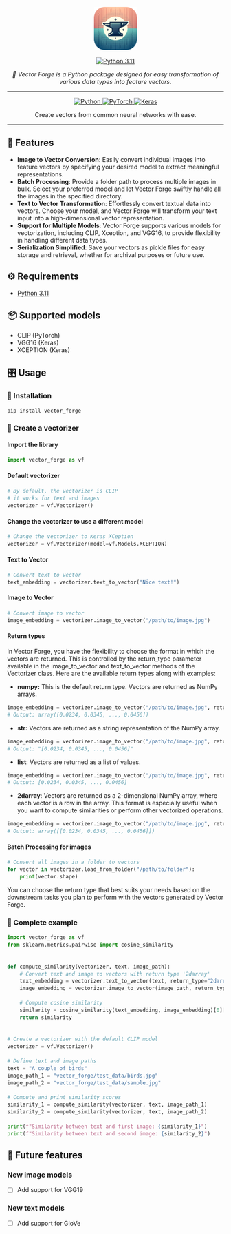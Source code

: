 <p align="center">
  <img src="assets/logo.png" alt="Vector Forge Logo" width="100">
</p>
<p align="center">
  <a href="https://www.python.org/downloads/release/python-3110/" target="_blank">
      <img src="https://img.shields.io/badge/Python-3.11-blue?logo=python" alt="Python 3.11">
  </a>
</p>
<p align="center">
  <i>🐍 Vector Forge is a Python package designed for easy transformation of various data types into feature vectors.</i>
</p>

---

<p align="center">
  <a href="https://www.python.org/">
      <img src="https://img.shields.io/badge/python-3670A0?style=for-the-badge&logo=python&logoColor=ffdd54"
      alt="Python">
  </a>
  <a href="https://pytorch.org/">
      <img src="https://img.shields.io/badge/PyTorch-orange.svg?&style=for-the-badge&logo=pytorch&logoColor=white" alt="PyTorch"/>
  </a>
  <a href="https://keras.io/">
      <img src="https://img.shields.io/badge/Keras-005571?style=for-the-badge&logo=keras" alt="Keras">
  </a>
</p>

<p align="center"> Create vectors from common neural networks with ease.</p>

---

## 🧩 Features

- **Image to Vector Conversion**: Easily convert individual images into feature vectors by specifying your desired model
  to extract meaningful representations.
- **Batch Processing**: Provide a folder path to process multiple images in bulk. Select your preferred model and let
  Vector Forge swiftly handle all the images in the specified directory.
- **Text to Vector Transformation**: Effortlessly convert textual data into vectors. Choose your model, and Vector Forge
  will transform your text input into a high-dimensional vector representation.
- **Support for Multiple Models**: Vector Forge supports various models for vectorization, including CLIP, Xception, and
  VGG16, to provide flexibility in handling different data types.
- **Serialization Simplified**: Save your vectors as pickle files for easy storage and retrieval, whether for archival
  purposes or future use.

## ⚙️ Requirements

- [Python 3.11](https://www.python.org/downloads/release/python-3114/)

## 📦 Supported models
- CLIP (PyTorch)
- VGG16 (Keras)
- XCEPTION (Keras)

## 🎛️ Usage

### 🔧 Installation

```shell
pip install vector_forge
```

### 🔌 Create a vectorizer

#### Import the library

```python
import vector_forge as vf
```

#### Default vectorizer

```python
# By default, the vectorizer is CLIP
# it works for text and images
vectorizer = vf.Vectorizer()  
```

#### Change the vectorizer to use a different model

```python
# Change the vectorizer to Keras XCeption
vectorizer = vf.Vectorizer(model=vf.Models.XCEPTION)
```

#### Text to Vector

```python
# Convert text to vector
text_embedding = vectorizer.text_to_vector("Nice text!")
```

#### Image to Vector

```python
# Convert image to vector
image_embedding = vectorizer.image_to_vector("/path/to/image.jpg")
```

#### Return types
In Vector Forge, you have the flexibility to choose the format in which the vectors are returned. This is controlled by the return_type parameter available in the image_to_vector and text_to_vector methods of the Vectorizer class. Here are the available return types along with examples:
- **numpy:** This is the default return type. Vectors are returned as NumPy arrays.
```python
image_embedding = vectorizer.image_to_vector("/path/to/image.jpg", return_type="numpy")
# Output: array([0.0234, 0.0345, ..., 0.0456])
```

- **str:** Vectors are returned as a string representation of the NumPy array.
```python
image_embedding = vectorizer.image_to_vector("/path/to/image.jpg", return_type="str")
# Output: "[0.0234, 0.0345, ..., 0.0456]"
```

- **list**: Vectors are returned as a list of values.
```python
image_embedding = vectorizer.image_to_vector("/path/to/image.jpg", return_type="list")
# Output: [0.0234, 0.0345, ..., 0.0456]
```

- **2darray**: Vectors are returned as a 2-dimensional NumPy array, where each vector is a row in the array. This format is especially useful when you want to compute similarities or perform other vectorized operations.
```python
image_embedding = vectorizer.image_to_vector("/path/to/image.jpg", return_type="2darray")
# Output: array([[0.0234, 0.0345, ..., 0.0456]])
```

#### Batch Processing for images

```python
# Convert all images in a folder to vectors
for vector in vectorizer.load_from_folder("/path/to/folder"):
    print(vector.shape)
```

You can choose the return type that best suits your needs based on the downstream tasks you plan to perform with the vectors generated by Vector Forge.

### 🧪 Complete example

```python
import vector_forge as vf
from sklearn.metrics.pairwise import cosine_similarity


def compute_similarity(vectorizer, text, image_path):
    # Convert text and image to vectors with return type '2darray'
    text_embedding = vectorizer.text_to_vector(text, return_type="2darray")
    image_embedding = vectorizer.image_to_vector(image_path, return_type="2darray")

    # Compute cosine similarity
    similarity = cosine_similarity(text_embedding, image_embedding)[0][0]
    return similarity


# Create a vectorizer with the default CLIP model
vectorizer = vf.Vectorizer()

# Define text and image paths
text = "A couple of birds"
image_path_1 = "vector_forge/test_data/birds.jpg"
image_path_2 = "vector_forge/test_data/sample.jpg"

# Compute and print similarity scores
similarity_1 = compute_similarity(vectorizer, text, image_path_1)
similarity_2 = compute_similarity(vectorizer, text, image_path_2)

print(f"Similarity between text and first image: {similarity_1}")
print(f"Similarity between text and second image: {similarity_2}")
```

## 🔮 Future features

### New image models

- [ ] Add support for VGG19

### New text models

- [ ] Add support for GloVe
